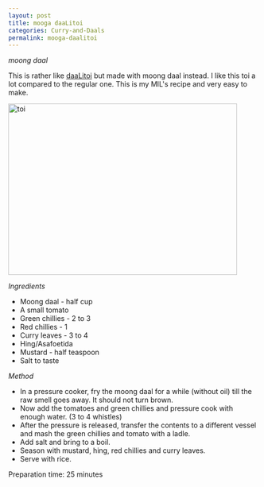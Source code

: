 ```yaml
---
layout: post
title: mooga daaLitoi
categories: Curry-and-Daals
permalink: mooga-daalitoi
---
```


_moong daal_

This is rather like <a href="http://www.konkanirecipes.com/recipes/daalitoi" title="daaLitoi">daaLitoi</a> but made with moong daal instead. I like this toi a lot compared to the regular one. This is my MIL's recipe and very easy to make.


<a href="http://www.flickr.com/photos/78806762@N00/2817823715/" title="toi by nayan_pradeep, on Flickr"><img src="http://farm4.static.flickr.com/3118/2817823715_8e6dce7dfa_o.jpg" width="460" height="345" alt="toi" /></a>


_Ingredients_

* Moong daal - half cup
* A small tomato
* Green chillies - 2 to 3
* Red chillies - 1
* Curry leaves - 3 to 4
* Hing/Asafoetida
* Mustard - half teaspoon
* Salt to taste


_Method_

* In a pressure cooker, fry the moong daal for a while (without oil) till the raw smell goes away. It should not turn brown.
* Now add the tomatoes and green chillies and pressure cook with enough water. (3 to 4 whistles)
* After the pressure is released, transfer the contents to a different vessel and mash the green chillies and tomato with a ladle.
* Add salt and bring to a boil.
* Season with mustard, hing, red chillies and curry leaves.
* Serve with rice.

Preparation time: 25 minutes
